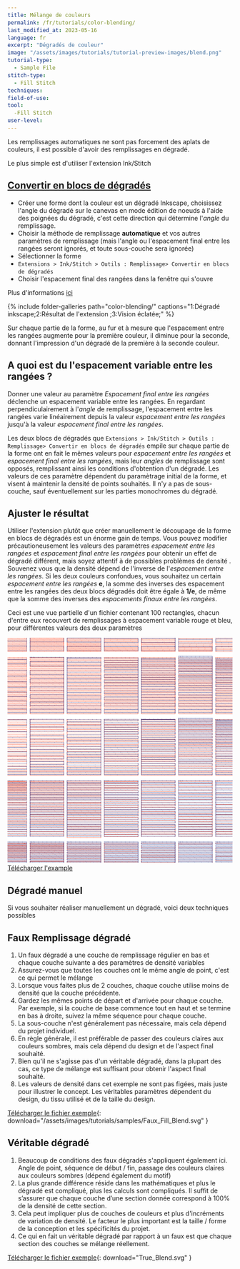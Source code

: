 ```yaml
---
title: Mélange de couleurs
permalink: /fr/tutorials/color-blending/
last_modified_at: 2023-05-16
language: fr
excerpt: "Dégradés de couleur"
image: "/assets/images/tutorials/tutorial-preview-images/blend.png"
tutorial-type:
  - Sample File
stitch-type: 
  - Fill Stitch
techniques:
field-of-use:
tool:
  -Fill Stitch
user-level:
---
```

Les remplissages automatiques ne sont pas forcement des aplats de couleurs, il est possible d'avoir des remplissages en dégradé. 

Le plus simple est d'utiliser  l'extension Ink/Stitch

## [Convertir en blocs de dégradés](docs/fill-tools/#convert-to-gradient-blocks)
* Créer une forme dont la couleur est un dégradé Inkscape, choisissez l'angle du dégradé sur le canevas  en mode édition de noeuds à l'aide des poignées du dégradé, c'est cette direction qui détermine l'*angle* du remplissage.
* Choisir la méthode de remplissage **automatique** et vos autres paramètres de remplissage (mais l'angle ou l'espacement final entre les rangées seront ignorés, et toute sous-couche sera ignorée)
* Sélectionner la forme
* `Extensions > Ink/Stitch > Outils : Remplissage> Convertir en blocs de dégradés`
* Choisir l'espacement final des rangées dans la fenêtre qui s'ouvre

Plus d'informations [ici](/fr/docs/fill-tools/#convertir-en-blocs-de-dégradés)


{% include folder-galleries path="color-blending/" captions="1:Dégradé inkscape;2:Résultat de l'extension ;3:Vision éclatée;" %}

Sur chaque partie de la forme, au fur et à mesure que l'espacement entre les rangées augmente pour la première couleur, il diminue pour la seconde, donnant l'impression d'un dégradé de la première à la seconde couleur.




## A quoi est du l'espacement variable entre les rangées ?

Donner une valeur au paramètre *Espacement final entre les rangées* déclenche un espacement variable entre les rangées.
En regardant perpendiculairement à l'*angle* de remplissage, l'espacement entre les rangées varie linéairement depuis la valeur  *espacement entre les rangées* jusqu'à la valeur *espacement final entre les rangées*.

Les deux blocs de dégradés que `Extensions > Ink/Stitch > Outils : Remplissage> Convertir en blocs de dégradés` empile sur chaque partie de la forme ont en fait le mêmes valeurs pour  *espacement entre les rangées* et  *espacement final entre les rangées*, mais leur *angles*  de remplissage sont opposés, remplissant ainsi les conditions d'obtention d'un dégradé. Les valeurs de ces paramètre dépendent du paramètrage initial de la forme, et visent à maintenir la densité de points souhaités. Il n'y a pas de sous-couche, sauf éventuellement sur les parties monochromes du dégradé.


## Ajuster le résultat

Utiliser l'extension plutôt que créer manuellement le découpage de la forme en  blocs de dégradés  est un énorme gain de temps. 
Vous pouvez modifier précautioneusement les valeurs des paramètres *espacement entre les rangées* et  *espacement final entre les rangées* pour obtenir un effet de dégradé différent, mais soyez attentif à de possibles problèmes de densité . Souvenez vous que la densité dépend de l'inverse de l'*espacement entre les rangées*. Si les deux couleurs confondues, vous souhaitez un certain *espacement entre les rangées* **e**, la somme des inverses des espacement entre les rangées des deux blocs dégradés doit être égale à **1/e**, de même que la somme des inverses des *espacements finaux entre les rangées*.



Ceci est une vue partielle d'un fichier contenant 100 rectangles, chacun d'entre eux recouvert de remplissages à espacement variable rouge et bleu, pour différentes valeurs des deux paramètres

![Download Sample File](/assets/images/tutorials/samples/end_row_spacing_2_colors_blending.svg)
[Télécharger l'example](/assets/images/tutorials/samples/end_row_spacing_2_colors_blending.svg) 



## Dégradé manuel
Si vous souhaiter réaliser manuellement un dégradé, voici deux techniques possibles

## Faux Remplissage dégradé

1. Un faux dégradé a une couche de remplissage régulier en bas et chaque couche suivante a des paramètres de densité variables
2. Assurez-vous que toutes les couches ont le même angle de point, c'est ce qui permet le mélange
3. Lorsque vous faites plus de 2 couches, chaque couche utilise moins de densité que la couche précédente.
4. Gardez les mêmes points de départ et d'arrivée pour chaque couche. Par exemple, si la couche de base commence tout en haut et se termine en bas à droite, suivez la même séquence pour chaque couche.
5. La sous-couche n'est généralement pas nécessaire, mais cela dépend du projet individuel.
6. En règle générale, il est préférable de passer des couleurs claires aux couleurs sombres, mais cela dépend du design et de l'aspect final souhaité.
7. Bien qu'il ne s'agisse pas d'un véritable dégradé, dans la plupart des cas, ce type de mélange est suffisant pour obtenir l'aspect final souhaité.
8. Les valeurs de densité dans cet exemple ne sont pas figées, mais juste pour illustrer le concept. Les véritables paramètres dépendent du design, du tissu utilisé et de la taille du design.

[Télécharger le fichier exemple](/assets/images/tutorials/samples/Faux_Fill_Blend.svg){: download="/assets/images/tutorials/samples/Faux_Fill_Blend.svg" }

## Véritable dégradé

1. Beaucoup de conditions des faux dégradés s'appliquent également ici. Angle de point, séquence de début / fin, passage des couleurs claires aux couleurs sombres (dépend également du motif)
2. La plus grande différence réside dans les mathématiques et plus le dégradé est compliqué, plus les calculs sont compliqués. Il suffit de s’assurer que chaque couche d’une section donnée correspond à 100% de la densité de cette section.
3. Cela peut impliquer plus de couches de couleurs et plus d'incréments de variation de densité. Le facteur le plus important est la taille / forme de la conception et les spécificités du projet.
4. Ce qui en fait un véritable dégradé par rapport à un faux est que chaque section des couches se mélange réellement.

[Télécharger le fichier exemple](/assets/images/tutorials/samples/True_Blend.svg){: download="True_Blend.svg" }


